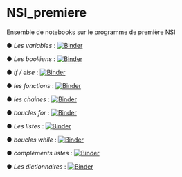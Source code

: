 # NSI_premiere
Ensemble de notebooks sur le programme de première NSI

● *Les variables* : [![Binder](https://mybinder.org/badge_logo.svg)](https://mybinder.org/v2/gh/fontainedeseaux/NSI_premiere/HEAD?urlpath=%2Fnotebooks%2Fles_variables%2Fbases_python.ipynb)

● *Les booléens* : [![Binder](https://mybinder.org/badge_logo.svg)](https://mybinder.org/v2/gh/fontainedeseaux/NSI_premiere/HEAD?urlpath=%2Fnotebooks%2Fbooleens%2Fbooleens.ipynb)

● *if / else* : [![Binder](https://mybinder.org/badge_logo.svg)](https://mybinder.org/v2/gh/fontainedeseaux/NSI_premiere/HEAD?urlpath=%2Fnotebooks%2Fif_else%2Fif_else.ipynb)

● *les fonctions* : [![Binder](https://mybinder.org/badge_logo.svg)](https://mybinder.org/v2/gh/fontainedeseaux/NSI_premiere/HEAD?urlpath=%2Fnotebooks%2Fles_fonctions%2Fles_fonctions.ipynb)

● *les chaines* : [![Binder](https://mybinder.org/badge_logo.svg)](https://mybinder.org/v2/gh/fontainedeseaux/NSI_premiere/HEAD?urlpath=%2Fnotebooks%2Fles_chaines%2Fles_chaines.ipynb)

● *boucles for* : [![Binder](https://mybinder.org/badge_logo.svg)](https://mybinder.org/v2/gh/fontainedeseaux/NSI_premiere/HEAD?urlpath=%2Fnotebooks%2Fboucles_for%2Fles_boucles_for.ipynb)

● *Les listes* : [![Binder](https://mybinder.org/badge_logo.svg)](https://mybinder.org/v2/gh/fontainedeseaux/NSI_premiere/HEAD?urlpath=%2Fnotebooks%2Fles_listes%2Fles_listes.ipynb)

● *boucles while* : [![Binder](https://mybinder.org/badge_logo.svg)](https://mybinder.org/v2/gh/fontainedeseaux/NSI_premiere/HEAD?urlpath=%2Fnotebooks%2Fboucles_while%2Fboucles_while.ipynb)

● *compléments listes* : [![Binder](https://mybinder.org/badge_logo.svg)](https://mybinder.org/v2/gh/fontainedeseaux/NSI_premiere/HEAD?urlpath=%2Fnotebooks%2Fcomplements_listes%2Fcomplements_listes.ipynb)

● *Les dictionnaires* : [![Binder](https://mybinder.org/badge_logo.svg)](https://mybinder.org/v2/gh/fontainedeseaux/NSI_premiere/HEAD?urlpath=%2Fnotebooks%2Fles_dictionnaires%2Fles_dictionnaires.ipynb)
